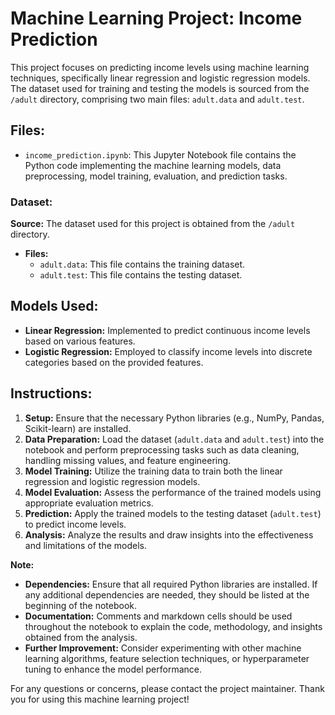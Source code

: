 # Machine Learning Project: Income Prediction

This project focuses on predicting income levels using machine learning techniques, specifically linear regression and logistic regression models. The dataset used for training and testing the models is sourced from the `/adult` directory, comprising two main files: `adult.data` and `adult.test`.

## Files:
- `income_prediction.ipynb`: This Jupyter Notebook file contains the Python code implementing the machine learning models, data preprocessing, model training, evaluation, and prediction tasks.

### Dataset:
**Source:** The dataset used for this project is obtained from the `/adult` directory.
- **Files:**
  - `adult.data`: This file contains the training dataset.
  - `adult.test`: This file contains the testing dataset.

## Models Used:
- **Linear Regression:** Implemented to predict continuous income levels based on various features.
- **Logistic Regression:** Employed to classify income levels into discrete categories based on the provided features.

## Instructions:
1. **Setup:** Ensure that the necessary Python libraries (e.g., NumPy, Pandas, Scikit-learn) are installed.
2. **Data Preparation:** Load the dataset (`adult.data` and `adult.test`) into the notebook and perform preprocessing tasks such as data cleaning, handling missing values, and feature engineering.
3. **Model Training:** Utilize the training data to train both the linear regression and logistic regression models.
4. **Model Evaluation:** Assess the performance of the trained models using appropriate evaluation metrics.
5. **Prediction:** Apply the trained models to the testing dataset (`adult.test`) to predict income levels.
6. **Analysis:** Analyze the results and draw insights into the effectiveness and limitations of the models.

**Note:**
- **Dependencies:** Ensure that all required Python libraries are installed. If any additional dependencies are needed, they should be listed at the beginning of the notebook.
- **Documentation:** Comments and markdown cells should be used throughout the notebook to explain the code, methodology, and insights obtained from the analysis.
- **Further Improvement:** Consider experimenting with other machine learning algorithms, feature selection techniques, or hyperparameter tuning to enhance the model performance.

For any questions or concerns, please contact the project maintainer. Thank you for using this machine learning project!
